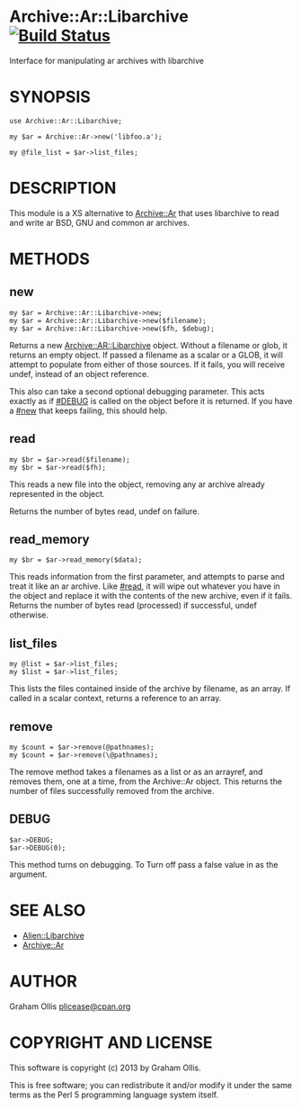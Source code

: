 # Archive::Ar::Libarchive [![Build Status](https://secure.travis-ci.org/plicease/Archive-Ar-Libarchive.png)](http://travis-ci.org/plicease/Archive-Ar-Libarchive)

Interface for manipulating ar archives with libarchive

# SYNOPSIS

    use Archive::Ar::Libarchive;
    
    my $ar = Archive::Ar->new('libfoo.a');
    
    my @file_list = $ar->list_files;

# DESCRIPTION

This module is a XS alternative to [Archive::Ar](https://metacpan.org/pod/Archive::Ar) that uses libarchive to read and write ar BSD, GNU and common ar archives.

# METHODS

## new

    my $ar = Archive::Ar::Libarchive->new;
    my $ar = Archive::Ar::Libarchive->new($filename);
    my $ar = Archive::Ar::Libarchive->new($fh, $debug);

Returns a new [Archive::AR::Libarchive](https://metacpan.org/pod/Archive::AR::Libarchive) object.  Without a filename or glob, it returns an empty object.  If passed a filename as a scalar or a GLOB, it will attempt to populate from
either of those sources.  If it fails, you will receive undef, instead of an object reference.

This also can take a second optional debugging parameter.  This acts exactly as if [#DEBUG](https://metacpan.org/pod/#DEBUG) is called on the object before it is returned.  If you have a [#new](https://metacpan.org/pod/#new) that keeps failing, this
should help.

## read

    my $br = $ar->read($filename);
    my $br = $ar->read($fh);

This reads a new file into the object, removing any ar archive already
represented in the object.

Returns the number of bytes read, undef on failure.

## read\_memory

    my $br = $ar->read_memory($data);

This reads information from the first parameter, and attempts to parse and treat
it like an ar archive. Like [#read](https://metacpan.org/pod/#read), it will wipe out whatever you have in the
object and replace it with the contents of the new archive, even if it fails.
Returns the number of bytes read (processed) if successful, undef otherwise.

## list\_files

    my @list = $ar->list_files;
    my $list = $ar->list_files;

This lists the files contained inside of the archive by filename, as
an array. If called in a scalar context, returns a reference to an
array.

## remove

    my $count = $ar->remove(@pathnames);
    my $count = $ar->remove(\@pathnames);

The remove method takes a filenames as a list or as an arrayref, and removes
them, one at a time, from the Archive::Ar object.  This returns the number
of files successfully removed from the archive.

## DEBUG

    $ar->DEBUG;
    $ar->DEBUG(0);

This method turns on debugging.  To Turn off pass a false value in as the argument.

# SEE ALSO

- [Alien::Libarchive](https://metacpan.org/pod/Alien::Libarchive)
- [Archive::Ar](https://metacpan.org/pod/Archive::Ar)

# AUTHOR

Graham Ollis <plicease@cpan.org>

# COPYRIGHT AND LICENSE

This software is copyright (c) 2013 by Graham Ollis.

This is free software; you can redistribute it and/or modify it under
the same terms as the Perl 5 programming language system itself.
